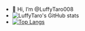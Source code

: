 - 👋 Hi, I’m @LuffyTaro008
- ![LuffyTaro's GitHub stats](https://github-readme-stats.vercel.app/api?username=LuffyTaro008&show_icons=true&theme=radical)
- [![Top Langs](https://github-readme-stats.vercel.app/api/top-langs/?username=LuffyTaro008&layout=compact)](https://github.com/LuffyTaro008/github-readme-stats)


<!---
LuffyTaro008/LuffyTaro008 is a ✨ special ✨ repository because its `README.md` (this file) appears on your GitHub profile.
You can click the Preview link to take a look at your changes.
--->
